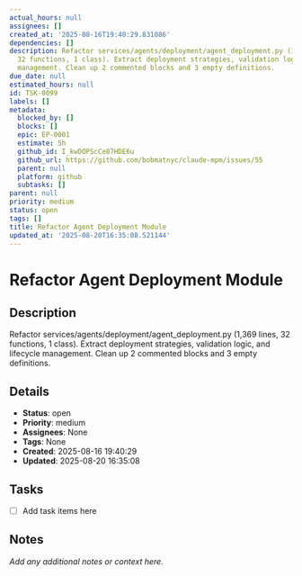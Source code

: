 ```yaml
---
actual_hours: null
assignees: []
created_at: '2025-08-16T19:40:29.831086'
dependencies: []
description: Refactor services/agents/deployment/agent_deployment.py (1,369 lines,
  32 functions, 1 class). Extract deployment strategies, validation logic, and lifecycle
  management. Clean up 2 commented blocks and 3 empty definitions.
due_date: null
estimated_hours: null
id: TSK-0099
labels: []
metadata:
  blocked_by: []
  blocks: []
  epic: EP-0001
  estimate: 5h
  github_id: I_kwDOPScCe87HDE6u
  github_url: https://github.com/bobmatnyc/claude-mpm/issues/55
  parent: null
  platform: github
  subtasks: []
parent: null
priority: medium
status: open
tags: []
title: Refactor Agent Deployment Module
updated_at: '2025-08-20T16:35:08.521144'
---
```


# Refactor Agent Deployment Module

## Description
Refactor services/agents/deployment/agent_deployment.py (1,369 lines, 32 functions, 1 class). Extract deployment strategies, validation logic, and lifecycle management. Clean up 2 commented blocks and 3 empty definitions.

## Details
- **Status**: open
- **Priority**: medium
- **Assignees**: None
- **Tags**: None
- **Created**: 2025-08-16 19:40:29
- **Updated**: 2025-08-20 16:35:08

## Tasks
- [ ] Add task items here

## Notes
_Add any additional notes or context here._
